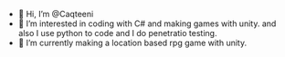 - 👋 Hi, I’m @Caqteeni
- 👀 I’m interested in coding with C# and making games with unity.
      and also I use python to code and I do penetratio testing.
- 🌱 I’m currently making a location based rpg game with unity.
